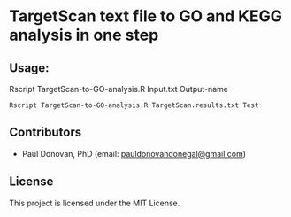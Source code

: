 # TargetScan text file to GO and KEGG analysis in one step

## Usage:
Rscript TargetScan-to-GO-analysis.R Input.txt Output-name
```
Rscript TargetScan-to-GO-analysis.R TargetScan.results.txt Test
```

## Contributors

* Paul Donovan, PhD (email: pauldonovandonegal@gmail.com)

## License

This project is licensed under the MIT License.
